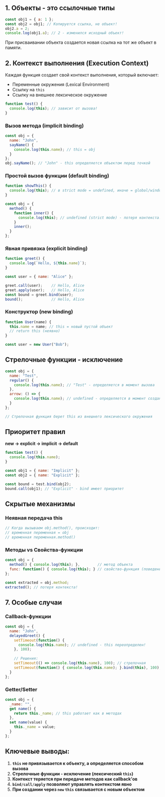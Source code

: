 ## **1. Объекты - это ссылочные типы**

```javascript
const obj1 = { a: 1 };
const obj2 = obj1; // Копируется ссылка, не объект!
obj2.a = 2;
console.log(obj1.a); // 2 - изменился исходный объект!
```

При присваивании объекта создается новая ссылка на тот же объект в памяти.

## **2. Контекст выполнения (Execution Context)**

Каждая функция создает свой контекст выполнения, который включает:
- Переменные окружения (Lexical Environment)
- Ссылку на `this`
- Ссылку на внешнее лексическое окружение

```javascript
function test() {
  console.log(this); // зависит от вызова!
}
```


### **Вызов метода (implicit binding)**
```javascript
const obj = {
  name: "John",
  sayName() {
    console.log(this.name); // this = obj
  }
};
obj.sayName(); // "John" - this определяется объектом перед точкой
```

### **Простой вызов функции (default binding)**
```javascript
function showThis() {
  console.log(this); // в strict mode = undefined, иначе = global/window
}

const obj = {
  method() {
    function inner() {
      console.log(this); // undefined (strict mode) - потеря контекста!
    }
    inner();
  }
};
```

### **Явная привязка (explicit binding)**
```javascript
function greet() {
  console.log(`Hello, ${this.name}`);
}

const user = { name: "Alice" };

greet.call(user);    // Hello, Alice
greet.apply(user);   // Hello, Alice
const bound = greet.bind(user);
bound();             // Hello, Alice
```

### **Конструктор (new binding)**
```javascript
function User(name) {
  this.name = name; // this = новый пустой объект
  // return this (неявно)
}

const user = new User("Bob");
```

## **Стрелочные функции - исключение**

```javascript
const obj = {
  name: "Test",
  regular() {
    console.log(this.name); // "Test" - определяется в момент вызова
  },
  arrow: () => {
    console.log(this.name); // undefined - определяется в момент создания
  }
};

// Стрелочная функция берет this из внешнего лексического окружения
```

## **Приоритет правил**

**new → explicit → implicit → default**

```javascript
function test() {
  console.log(this.name);
}

const obj1 = { name: "Implicit" };
const obj2 = { name: "Explicit" };

const bound = test.bind(obj2);
bound.call(obj1); // "Explicit" - bind имеет приоритет
```

## **Скрытые механизмы**

### **Неявная передача this**
```javascript
// Когда вызываем obj.method(), происходит:
// временная переменная = obj
// временная переменная.method()
```

### **Методы vs Свойства-функции**
```javascript
const obj = {
  method() { console.log(this); },        // метод объекта
  func: function() { console.log(this); } // свойство-функция (поведение одинаково)
};

const extracted = obj.method;
extracted(); // потеря контекста!
```

## **7. Особые случаи**

### **Callback-функции**
```javascript
const obj = {
  name: "John",
  delayedGreet() {
    setTimeout(function() {
      console.log(this.name); // undefined - this переопределен!
    }, 100);
    
    // Решения:
    setTimeout(() => console.log(this.name), 100); // стрелочная
    setTimeout(function() { console.log(this.name); }.bind(this), 100); // bind
  }
};
```

### **Getter/Setter**
```javascript
const obj = {
  _name: "",
  get name() {
    return this._name; // this работает как в методах
  },
  set name(value) {
    this._name = value;
  }
};
```


## **Ключевые выводы:**

1. **`this` не привязывается к объекту, а определяется способом вызова**
2. **Стрелочные функции - исключение (лексический `this`)**
3. **Контекст теряется при передаче методов как callback'ов**
4. **`bind/call/apply` позволяют управлять контекстом явно**
5. **При создании через `new` `this` связывается с новым объектом**

